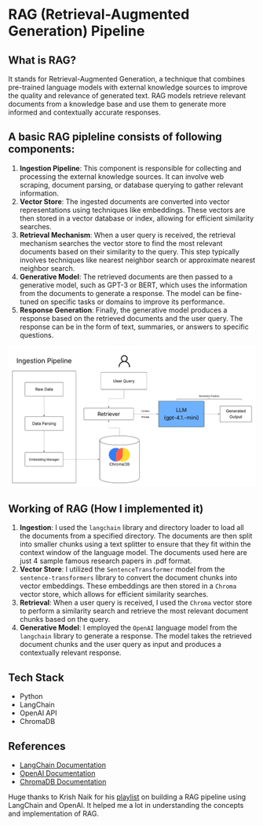 # RAG (Retrieval-Augmented Generation) Pipeline

## What is RAG?
It stands for Retrieval-Augmented Generation, a technique that combines pre-trained language models with external knowledge sources to improve the quality and relevance of generated text. RAG models retrieve relevant documents from a knowledge base and use them to generate more informed and contextually accurate responses.

## A basic RAG pipleline consists of following components:
1. **Ingestion Pipeline**: This component is responsible for collecting and processing the external knowledge sources. It can involve web scraping, document parsing, or database querying to gather relevant information.
2. **Vector Store**: The ingested documents are converted into vector representations using techniques like embeddings. These vectors are then stored in a vector database or index, allowing for efficient similarity searches.
3. **Retrieval Mechanism**: When a user query is received, the retrieval mechanism searches the vector store to find the most relevant documents based on their similarity to the query. This step typically involves techniques like nearest neighbor search or approximate nearest neighbor search.
4. **Generative Model**: The retrieved documents are then passed to a generative model, such as GPT-3 or BERT, which uses the information from the documents to generate a response. The model can be fine-tuned on specific tasks or domains to improve its performance.
5. **Response Generation**: Finally, the generative model produces a response based on the retrieved documents and the user query. The response can be in the form of text, summaries, or answers to specific questions.

![RAG Pipeline](data/rag_pipeline.jpeg)

## Working of RAG (How I implemented it)
1. **Ingestion**:  I used the `langchain` library and directory loader to load all the documents from a specified directory. The documents are then split into smaller chunks using a text splitter to ensure that they fit within the context window of the language model. The documents used here are just 4 sample famous research papers in .pdf format.
2. **Vector Store**: I utilized the `SentenceTransformer` model from the `sentence-transformers` library to convert the document chunks into vector embeddings. These embeddings are then stored in a `Chroma` vector store, which allows for efficient similarity searches.
3. **Retrieval**: When a user query is received, I used the `Chroma` vector store to perform a similarity search and retrieve the most relevant document chunks based on the query.
4. **Generative Model**: I employed the `OpenAI` language model from the `langchain` library to generate a response. The model takes the retrieved document chunks and the user query as input and produces a contextually relevant response.

## Tech Stack
- Python
- LangChain
- OpenAI API
- ChromaDB

## References
- [LangChain Documentation](https://docs.langchain.com/oss/python/langchain/overview)
- [OpenAI Documentation](https://platform.openai.com/docs/introduction)
- [ChromaDB Documentation](https://docs.trychroma.com/getting-started)

Huge thanks to Krish Naik for his [playlist](https://www.youtube.com/playlist?list=PLZoTAELRMXVM8Pf4U67L4UuDRgV4TNX9D) on building a RAG pipeline using LangChain and OpenAI. It helped me a lot in understanding the concepts and implementation of RAG.

